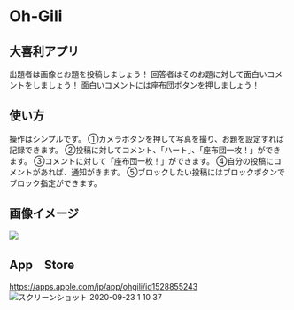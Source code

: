 # Oh-Gili

## 大喜利アプリ

出題者は画像とお題を投稿しましょう！
回答者はそのお題に対して面白いコメントをしましょう！
面白いコメントには座布団ボタンを押しましょう！

## 使い方
操作はシンプルです。
①カメラボタンを押して写真を撮り、お題を設定すれば記録できます。
②投稿に対してコメント、「ハート」、「座布団一枚！」ができます。
③コメントに対して「座布団一枚！」ができます。
④自分の投稿にコメントがあれば、通知がきます。
⑤ブロックしたい投稿にはブロックボタンでブロック指定ができます。

## 画像イメージ
![](https://user-images.githubusercontent.com/52473279/91652271-75486f80-ead0-11ea-8002-6acc4abccb92.png)

## App　Store
https://apps.apple.com/jp/app/ohgili/id1528855243
![スクリーンショット 2020-09-23 1 10 37](https://user-images.githubusercontent.com/52473279/93908517-ab78b800-fd39-11ea-91c4-d26bdf154bf9.png)
